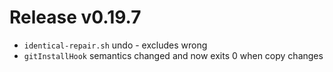# Release v0.19.7

- `identical-repair.sh` undo - excludes wrong
- `gitInstallHook` semantics changed and now exits 0 when copy changes
